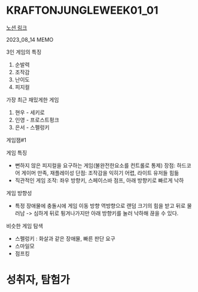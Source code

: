 # KRAFTONJUNGLEWEEK01_01

[노션 링크](https://www.notion.so/Jump-225b1577bd2840fdaafcc8fb3d9c474a?pvs=4)

2023_08_14 
MEMO

3인 게임의 특징
1.	순발력
2.	조작감
3.	난이도
4.	피지컬

가장 최근 재밌게한 게임

1. 현우 - 세키로
2. 인영 - 프로스트펑크
3. 은서 - 스펠렁키

게임잼#1 

게임 특징
- 뻔하지 않은 피지컬을 요구하는 게임(불완전한요소를 컨트롤로 통제)
  장점: 하드코어 게이머 만족, 재플레이성
  단점: 조작감을 익히기 어렵, 라이트 유저들 힘듦
- 직관적인 게임 조작: 좌우 방향키, 스페이스바 점프, 아래 방향키로 빠르게 낙하   

게임 방향성
- 특정 장애물에 충돌시에 게임 이동 방향 역방향으로 랜덤 크기의 힘을 받고 뒤로 물러남 -> 심하게 뒤로 튕겨나가지만 아래 방향키를 눌러 낙하해 끊을 수 있다.

비슷한 게임 탐색
- 스펠렁키 : 화살과 같은 장애물, 빠른 판단 요구
- 스마일모
- 점프킹

성취자, 탐험가
===========================================================
